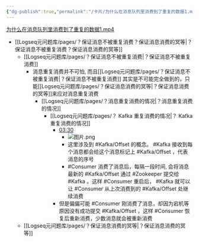```yaml
---
{"dg-publish":true,"permalink":"/卡片/为什么在消息队列里消费到了重复的数据1.mp4/","dgPassFrontmatter":true}
---
```


[为什么在消息队列里消费到了重复的数据1.mp4](file:///Z:%5C我的阅读黑曜石Vault%5C资产库藏%5C互联网Java工程师面试突击训练系列课程%5C第一季%5C07_我的天！我为什么在消息队列里消费到了重复的数据？%5C视频%5C01%5C视频.mp4)
* [[Logseq元问题库/pages/？保证消息不被重复消费？保证消息消费的冥等\|？保证消息不被重复消费？保证消息消费的冥等]]
	* [[Logseq元问题库/pages/？保证消息不被重复消费\|？保证消息不被重复消费]]
		*  消息重复消费并不可怕, 而且[[Logseq元问题库/pages/？保证消息不被重复消费\|？保证消息不被重复消费]] 其实是不可能完全做到的，只能[[Logseq元问题库/pages/？保证消息消费的冥等\|？保证消息消费的冥等]]来应对消息重复消费
			* [[Logseq元问题库/pages/？消息重复消费的情况\|？消息重复消费的情况]]
				* [[Logseq元问题库/pages/？ Kafka 重复消费的情况\|？ Kafka 重复消费的情况]]
					* [03:30](file:///Z:/%5C%E6%88%91%E7%9A%84%E9%98%85%E8%AF%BB%E9%BB%91%E6%9B%9C%E7%9F%B3Vault%5C%E8%B5%84%E4%BA%A7%E5%BA%93%E8%97%8F%5C%E4%BA%92%E8%81%94%E7%BD%91Java%E5%B7%A5%E7%A8%8B%E5%B8%88%E9%9D%A2%E8%AF%95%E7%AA%81%E5%87%BB%E8%AE%AD%E7%BB%83%E7%B3%BB%E5%88%97%E8%AF%BE%E7%A8%8B%5C%E7%AC%AC%E4%B8%80%E5%AD%A3%5C07_%E6%88%91%E7%9A%84%E5%A4%A9%EF%BC%81%E6%88%91%E4%B8%BA%E4%BB%80%E4%B9%88%E5%9C%A8%E6%B6%88%E6%81%AF%E9%98%9F%E5%88%97%E9%87%8C%E6%B6%88%E8%B4%B9%E5%88%B0%E4%BA%86%E9%87%8D%E5%A4%8D%E7%9A%84%E6%95%B0%E6%8D%AE%EF%BC%9F%5C%E8%A7%86%E9%A2%91%5C01%5C%E8%A7%86%E9%A2%91.mp4#t=210.995469)
						* ![图片.png](/img/user/Logseq%E5%85%83%E9%97%AE%E9%A2%98%E5%BA%93/assets/%E5%9B%BE%E7%89%87.png)
						* 这里涉及到 #Kafka/Offset 的概念。 #Kafka 接收到每个消息都会给这个消息标记上 #Kafka/Offset ，代表消息的序号
						* #Consumer 消费了消息后，每隔一段时间, 会将消息最新的 #Kafka/Offset 通过 #Zookeeper 提交给 #Kafka 。这样 #Consumer 重启后， #Kafka 就可以让 #Consumer 从上次消费到的 #Kafka/Offset 处继续消费
					* 但是偏偏可能 #Consumer 刚消费了消息，却因为宕机等原因没有成功提交 #Kafka/Offset ，这样 #Consumer 恢复后重新消费，少数消息就会被重新消费
	* [[Logseq元问题库/pages/？保证消息消费的冥等\|？保证消息消费的冥等]]